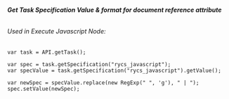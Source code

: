###### **Get Task Specification Value & format for document reference attribute**

###### Used in Execute Javascript Node:

```
var task = API.getTask();

var spec = task.getSpecification("rycs_javascript");
var specValue = task.getSpecification("rycs_javascript").getValue();

var newSpec = specValue.replace(new RegExp(" ", 'g'), " | ");
spec.setValue(newSpec);
```
